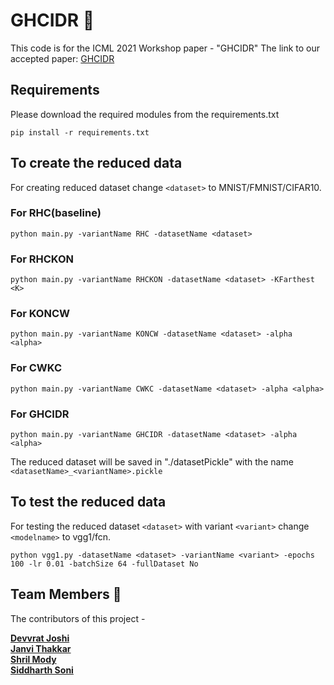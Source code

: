 # GHCIDR :star2: 

This code is for the ICML 2021 Workshop paper - "GHCIDR"
The link to our accepted paper: [GHCIDR](https://github.com/SoniSiddharth/GHCIDR)

## Requirements

Please download the required modules from the requirements.txt
```
pip install -r requirements.txt
```

## To create the reduced data 
For creating reduced dataset change `<dataset>` to MNIST/FMNIST/CIFAR10.

### For RHC(baseline)
```
python main.py -variantName RHC -datasetName <dataset>
```

### For RHCKON 
```
python main.py -variantName RHCKON -datasetName <dataset> -KFarthest <K>
```

### For KONCW
```
python main.py -variantName KONCW -datasetName <dataset> -alpha <alpha>
```

### For CWKC 
```
python main.py -variantName CWKC -datasetName <dataset> -alpha <alpha>
```

### For GHCIDR 
```
python main.py -variantName GHCIDR -datasetName <dataset> -alpha <alpha>
```

The reduced dataset will be saved in "./datasetPickle" with the name `<datasetName>_<variantName>.pickle`

## To test the reduced data
For testing the reduced dataset `<dataset>` with variant `<variant>` change `<modelname>` to vgg1/fcn.

```
python vgg1.py -datasetName <dataset> -variantName <variant> -epochs 100 -lr 0.01 -batchSize 64 -fullDataset No
```


## Team Members :standing_person:

The contributors of this project - 

**[Devvrat Joshi](https://github.com/devvrat-joshi)**<br>
**[Janvi Thakkar](https://github.com/jvt3112)**<br>
**[Shril Mody](https://github.com/Shrilboss)**<br> 
**[Siddharth Soni](https://github.com/SoniSiddharth)**<br> 

